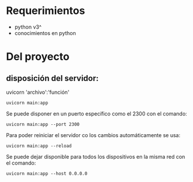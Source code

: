 # Requerimientos

- python v3^
- conocimientos en python

# Del proyecto
## disposición del servidor:

uvicorn 'archivo':'función'

    uvicorn main:app

Se puede disponer en un puerto específico como el 2300 con el comando:

    uvicorn main:app --port 2300

Para poder reiniciar el servidor co los cambios automáticamente se usa:

    uvicorn main:app --reload

Se puede dejar disponible para todos los dispositivos en la misma red con el comando:

    uvicorn main:app --host 0.0.0.0